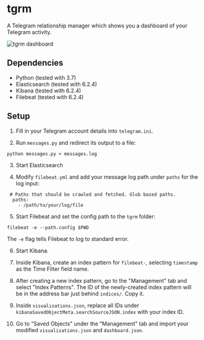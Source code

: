 # tgrm
A Telegram relationship manager which shows you a dashboard of your Telegram activity.

![tgrm dashboard](https://user-images.githubusercontent.com/11734309/45869867-265e0f80-bdbc-11e8-814f-0ee260c14728.png)

## Dependencies
- Python (tested with 3.7)
- Elasticsearch (tested with 6.2.4)
- Kibana (tested with 6.2.4)
- Filebeat (tested with 6.2.4)

## Setup
1. Fill in your Telegram account details into `telegram.ini`.

2. Run `messages.py` and redirect its output to a file:
```
python messages.py > messages.log
```

3. Start Elasticsearch

4. Modify `filebeat.yml` and add your message log path under `paths` for the log input:
```
 # Paths that should be crawled and fetched. Glob based paths.
  paths:
    - /path/to/your/log/file
```

5. Start Filebeat and set the config path to the `tgrm` folder:
```
filebeat -e --path.config $PWD
```
The `-e` flag tells Filebeat to log to standard error.

6. Start Kibana.

7. Inside Kibana, create an index pattern for `filebeat-`, selecting `timestamp` as the Time Filter field name.

8. After creating a new index pattern, go to the "Management" tab and select "Index Patterns". The ID of the newly-created index pattern will be in the address bar just behind `indices/`. Copy it.

9. Inside `visualisations.json`, replace all IDs under `kibanaSavedObjectMeta.searchSourceJSON.index` with your index ID.

10. Go to "Saved Objects" under the "Management" tab and import your modified `visualisations.json` and `dashboard.json`.
